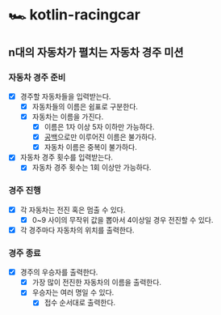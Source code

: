 # 🏎️ kotlin-racingcar

## n대의 자동차가 펼치는 자동차 경주 미션

### 자동차 경주 준비

- [x] 경주할 자동차들을 입력받는다.
    - [x] 자동차들의 이름은 쉼표로 구분한다.
    - [x] 자동차는 이름을 가진다.
        - [x] 이름은 1자 이상 5자 이하만 가능하다.
        - [x] [공백](https://github.com/junseo511)으로만 이루어진 이름은 불가하다.
        - [x] 자동차 이름은 중복이 불가하다.
- [x] 자동차 경주 횟수를 입력받는다.
    - [x] 자동차 경주 횟수는 1회 이상만 가능하다.

### 경주 진행

- [X] 각 자동차는 전진 혹은 멈출 수 있다.
    - [X] 0~9 사이의 무작위 값을 뽑아서 4이상일 경우 전진할 수 있다.
- [X] 각 경주마다 자동차의 위치를 출력한다.

### 경주 종료

- [X] 경주의 우승자를 출력한다.
    - [X] 가장 많이 전진한 자동차의 이름을 출력한다.
    - [X] 우승자는 여러 명일 수 있다.
        - [X] 접수 순서대로 출력한다.